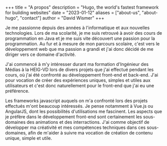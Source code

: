 +++
title = "A propos"
description = "Hugo, the world's fastest framework for building websites"
date = "2023-01-12"
aliases = ["about-us", "about-hugo", "contact"]
author = "David Wismer"
+++

Je me passionne depuis des années à l'informatique et aux nouvelles technologies. Lors de ma scolarité, je me suis retrouvé à avoir des cours de programmation en Java et je me suis vite découvert une passion pour la programmation. Au fur et à mesure de mon parcours scolaire, c'est vers le développement web que ma passion a grandi et j'ai donc décidé de me diriger vers ce domaine d'activité.

J'ai commencé à m'y intéresser durant ma formation d'Ingénieur des Médias à la HEIG-VD lors de divers projets que j'ai effectué pendant les cours, où j'ai été confronté au développement front-end et back-end. J'ai pour vocation de créer des expériences uniques, simples et utiles aux utilisateurs et c'est donc naturellement pour le front-end que j'ai eu une préférence.

Les frameworks javascript auquels on m'a confronté lors des projets effectués m'ont beaucoup intéressés. Je pense notamment à Vue.js ou AngularJS, dont les possibilités d'utilisations me fascinent. Les aspects que je préfère dans le développement front-end sont certainement les sous-domaines des animations et des interractions. J'ai comme objectif de développer ma créativité et mes compétences techniques dans ces sous-domaines, afin de m'aider à suivre ma vocation de création de contenu unique, simple et utile.